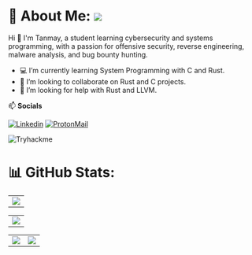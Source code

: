 # 💫 About Me: ![](https://komarev.com/ghpvc/?username=Zer0xC0DE&label=Profile+views&style=for-the-badge&color=green)

Hi 👋 I'm Tanmay, a student learning cybersecurity and systems programming, with a passion for offensive security, reverse engineering, malware analysis, and bug bounty hunting.

- 💻 I’m currently learning System Programming with C and Rust.
- 🤝 I’m looking to collaborate on Rust and C projects.
- 🧠 I’m looking for help with Rust and LLVM.

📫 **Socials**
  
  [![Linkedin](https://img.shields.io/badge/LinkedIn-0077B5?style=for-the-badge&logo=linkedin&logoColor=white)](https://www.linkedin.com/in/tanmay-r-k)
  [![ProtonMail](https://img.shields.io/badge/proton%20mail-6D4AFF?style=for-the-badge&logo=protonmail&logoColor=white)](mailto:ravenspar@protonmail.com)

![Tryhackme](https://tryhackme-badges.s3.amazonaws.com/ravenspar.png)

# 📊 GitHub Stats:
<table>
  <tr>
    <td>
      <img src="https://nirzak-streak-stats.vercel.app?user=0xRavenspar&theme=tokyonight&hide_border=true&card_width=705"/>
     </td>
   </tr>
</table><table>
  <tr>
    <td>
      <img src="http://github-profile-summary-cards.vercel.app/api/cards/profile-details?username=0xRavenspar&theme=2077">
     </td>
   </tr>
</table><table>
  <tr>
    <td><img src="http://github-profile-summary-cards.vercel.app/api/cards/stats?username=0xRavenspar&theme=aura_dark"></td>
    <td><img src="http://github-profile-summary-cards.vercel.app/api/cards/most-commit-language?username=0xRavenspar&theme=aura_dark"></td>
  </tr>
</table>
 


